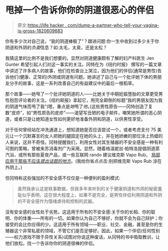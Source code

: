 # 甩掉一个告诉你你的阴道很恶心的伴侣

> 原文:[https://life hacker . com/dump-a-partner-who-tell-your-vagina-is-gross-1820609683](https://lifehacker.com/dump-a-partner-who-tells-your-vagina-is-gross-1820609683)

你有多少次对自己说，“我的阴道棒极了”？跟进问题:你一生中收到过多少关于你阴道和外阴的*负面*信息？如:太毛，太臭，还是太松？

我猜这里的比例不是我们想要的。显然对阴道健康颇有了解的妇产科医生 Jen Gunter 希望引起人们对这一事实的关注。冈特在为《纽约时报》 撰写的一篇文章中讲述了许多病人的故事，他们在检查台上哭泣，因为他们的伴侣(通常是男性)告诉他们(健康、正常的)外阴或阴道有问题。她讲述了自己与一个批评她下体的男朋友分手的故事，这是一系列改善自己的有益建议中的最后一根稻草。

那个故事——她甩了一个批评她阴道的人——比她关于中期妊娠堕胎的文章更受男性抱怨评论者的关注。《纽约邮报》拿起它，用完全颠倒的标题“我的男朋友因为我的阴道气味而甩了我”(嗯，重点是*她*甩了*他*。)这些男性原告——冈特创造了复数“皮疹”，如“男性原告的皮疹”——渴望写丑陋的电子邮件，嘲笑她所谓的恶心阴道，或者只是让她知道女性如何更好地准备外阴和阴道，以供男性享受。

对于任何曾经站在冲洗通道上，想知道她是否应该尝试一个，或者考虑支付 75 美元让一个沉默寡言的女人把她的腿固定在她的头上，并在她娇嫩的部位涂上热蜡的人来说，这并不奇怪。冈特提醒我们，利用女性对其生殖器的不安全感是一种有利可图的策略，曾被来苏消毒剂广为采用。显然，随着格温妮丝·帕特洛提倡阴道蒸汽浴，或所有那些夏夜产品，或一些互联网 rando 建议维克斯 Vapo Rub， [局部应用于那些不应该*提出话题的地方*](http://www.news.com.au/lifestyle/beauty/face-body/women-are-using-vicks-vaporub-to-tingle-and-cleanse-their-vaginas/news-story/d7e175e637e6fbc02967e1098662a45a)。(我给你省点点击:别把维克斯 Vapo Rub 涂在外阴上。)

但冈特称这些强加的不安全感不仅仅是一种便利的盈利模式:

> 虽然我承认这是轶事数据，但我多年来听到的关于健康阴道和外阴的秘密羞耻似乎表明，这在很大程度上，如果不是完全，是男性伴侣利用阴道和外阴的不安全感作为情绪虐待和控制的武器。

没有安全感的女性处于劣势。这适用于所有的不安全感:关于你的长相、你的聪明、你的体重——所有的一切。如果你认为自己不够好，你就不会为自己辩护；你接受的会比你应得的少。这适用于所有领域——职业、社交、金融，甚至是你的生殖器这个非常私密的领域，不管它们是否足够好。因此，如果一个伴侣(任何性别——权力游戏不限于异性关系)试图对你说这种废话，从冈特的书中吸取教训，让他们放松。找一个告诉你你的阴道很棒的伴侣。